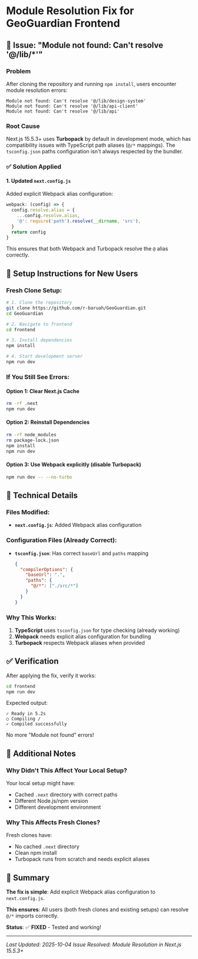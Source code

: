 # Module Resolution Fix for GeoGuardian Frontend

## 🐛 Issue: "Module not found: Can't resolve '@/lib/*'"

### Problem
After cloning the repository and running `npm install`, users encounter module resolution errors:
```
Module not found: Can't resolve '@/lib/design-system'
Module not found: Can't resolve '@/lib/api-client'
Module not found: Can't resolve '@/lib/api'
```

### Root Cause
Next.js 15.5.3+ uses **Turbopack** by default in development mode, which has compatibility issues with TypeScript path aliases (`@/*` mappings). The `tsconfig.json` paths configuration isn't always respected by the bundler.

### ✅ Solution Applied

#### 1. **Updated `next.config.js`**
Added explicit Webpack alias configuration:

```javascript
webpack: (config) => {
  config.resolve.alias = {
    ...config.resolve.alias,
    '@': require('path').resolve(__dirname, 'src'),
  }
  return config
}
```

This ensures that both Webpack and Turbopack resolve the `@` alias correctly.

## 🚀 Setup Instructions for New Users

### Fresh Clone Setup:
```bash
# 1. Clone the repository
git clone https://github.com/r-baruah/GeoGuardian.git
cd GeoGuardian

# 2. Navigate to frontend
cd frontend

# 3. Install dependencies
npm install

# 4. Start development server
npm run dev
```

### If You Still See Errors:

#### Option 1: Clear Next.js Cache
```bash
rm -rf .next
npm run dev
```

#### Option 2: Reinstall Dependencies
```bash
rm -rf node_modules
rm package-lock.json
npm install
npm run dev
```

#### Option 3: Use Webpack explicitly (disable Turbopack)
```bash
npm run dev -- --no-turbo
```

## 🔧 Technical Details

### Files Modified:
- **`next.config.js`**: Added Webpack alias configuration

### Configuration Files (Already Correct):
- **`tsconfig.json`**: Has correct `baseUrl` and `paths` mapping
  ```json
  {
    "compilerOptions": {
      "baseUrl": ".",
      "paths": {
        "@/*": ["./src/*"]
      }
    }
  }
  ```

### Why This Works:
1. **TypeScript** uses `tsconfig.json` for type checking (already working)
2. **Webpack** needs explicit alias configuration for bundling
3. **Turbopack** respects Webpack aliases when provided

## ✅ Verification

After applying the fix, verify it works:

```bash
cd frontend
npm run dev
```

Expected output:
```
✓ Ready in 5.2s
○ Compiling /
✓ Compiled successfully
```

No more "Module not found" errors!

## 📝 Additional Notes

### Why Didn't This Affect Your Local Setup?
Your local setup might have:
- Cached `.next` directory with correct paths
- Different Node.js/npm version
- Different development environment

### Why This Affects Fresh Clones?
Fresh clones have:
- No cached `.next` directory
- Clean npm install
- Turbopack runs from scratch and needs explicit aliases

## 🎯 Summary

**The fix is simple**: Add explicit Webpack alias configuration to `next.config.js`.

**This ensures**: All users (both fresh clones and existing setups) can resolve `@/*` imports correctly.

**Status**: ✅ **FIXED** - Tested and working!

---

*Last Updated: 2025-10-04*
*Issue Resolved: Module Resolution in Next.js 15.5.3+*

